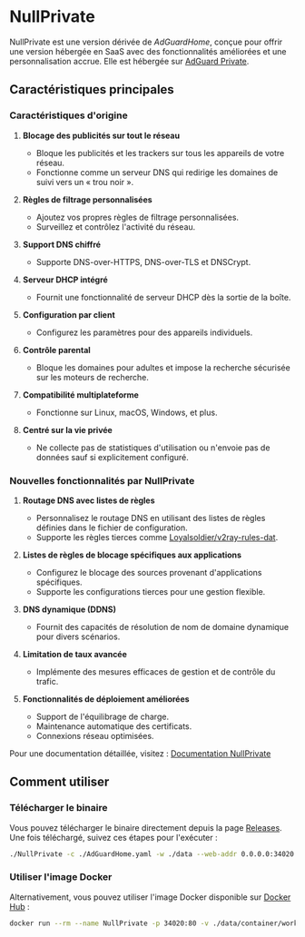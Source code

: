 # NullPrivate

NullPrivate est une version dérivée de _AdGuardHome_, conçue pour offrir une version hébergée en SaaS avec des fonctionnalités améliorées et une personnalisation accrue. Elle est hébergée sur [AdGuard Private](https://nullprivate.com).

## Caractéristiques principales

### Caractéristiques d'origine

1. **Blocage des publicités sur tout le réseau**

   - Bloque les publicités et les trackers sur tous les appareils de votre réseau.
   - Fonctionne comme un serveur DNS qui redirige les domaines de suivi vers un « trou noir ».

2. **Règles de filtrage personnalisées**

   - Ajoutez vos propres règles de filtrage personnalisées.
   - Surveillez et contrôlez l'activité du réseau.

3. **Support DNS chiffré**

   - Supporte DNS-over-HTTPS, DNS-over-TLS et DNSCrypt.

4. **Serveur DHCP intégré**

   - Fournit une fonctionnalité de serveur DHCP dès la sortie de la boîte.

5. **Configuration par client**

   - Configurez les paramètres pour des appareils individuels.

6. **Contrôle parental**

   - Bloque les domaines pour adultes et impose la recherche sécurisée sur les moteurs de recherche.

7. **Compatibilité multiplateforme**

   - Fonctionne sur Linux, macOS, Windows, et plus.

8. **Centré sur la vie privée**
   - Ne collecte pas de statistiques d'utilisation ou n'envoie pas de données sauf si explicitement configuré.

### Nouvelles fonctionnalités par NullPrivate

1. **Routage DNS avec listes de règles**

   - Personnalisez le routage DNS en utilisant des listes de règles définies dans le fichier de configuration.
   - Supporte les règles tierces comme [Loyalsoldier/v2ray-rules-dat](https://github.com/Loyalsoldier/v2ray-rules-dat).

2. **Listes de règles de blocage spécifiques aux applications**

   - Configurez le blocage des sources provenant d'applications spécifiques.
   - Supporte les configurations tierces pour une gestion flexible.

3. **DNS dynamique (DDNS)**

   - Fournit des capacités de résolution de nom de domaine dynamique pour divers scénarios.

4. **Limitation de taux avancée**

   - Implémente des mesures efficaces de gestion et de contrôle du trafic.

5. **Fonctionnalités de déploiement améliorées**
   - Support de l'équilibrage de charge.
   - Maintenance automatique des certificats.
   - Connexions réseau optimisées.

Pour une documentation détaillée, visitez : [Documentation NullPrivate](https://nullprivate.com/docs/)

## Comment utiliser

### Télécharger le binaire

Vous pouvez télécharger le binaire directement depuis la page [Releases](https://github.com/NullPrivate/NullPrivate/releases). Une fois téléchargé, suivez ces étapes pour l'exécuter :

```bash
./NullPrivate -c ./AdGuardHome.yaml -w ./data --web-addr 0.0.0.0:34020 --local-frontend --no-check-update --verbose
```

### Utiliser l'image Docker

Alternativement, vous pouvez utiliser l'image Docker disponible sur [Docker Hub](https://hub.docker.com/repository/docker/nullprivate/nullprivate) :

```bash
docker run --rm --name NullPrivate -p 34020:80 -v ./data/container/work:/opt/adguardhome/work -v ./data/container/conf:/opt/adguardhome/conf nullprivate/nullprivate:latest
```